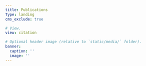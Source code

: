 ```yaml
---
title: Publications
Type: landing
cms_exclude: true

# View.
view: citation

# Optional header image (relative to `static/media/` folder).
banner:
  caption: ''
  image: ''
---
```

